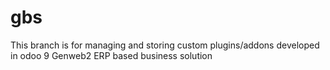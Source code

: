 # gbs
This branch is for managing and storing custom plugins/addons developed in odoo 9
Genweb2 ERP based business solution
